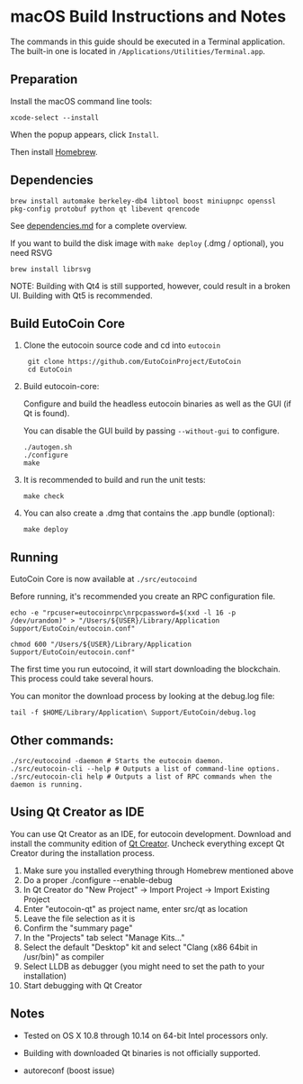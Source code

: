 macOS Build Instructions and Notes
====================================
The commands in this guide should be executed in a Terminal application.
The built-in one is located in `/Applications/Utilities/Terminal.app`.

Preparation
-----------
Install the macOS command line tools:

`xcode-select --install`

When the popup appears, click `Install`.

Then install [Homebrew](https://brew.sh).

Dependencies
----------------------

    brew install automake berkeley-db4 libtool boost miniupnpc openssl pkg-config protobuf python qt libevent qrencode

See [dependencies.md](dependencies.md) for a complete overview.

If you want to build the disk image with `make deploy` (.dmg / optional), you need RSVG

    brew install librsvg

NOTE: Building with Qt4 is still supported, however, could result in a broken UI. Building with Qt5 is recommended.


Build EutoCoin Core
------------------------

1. Clone the eutocoin source code and cd into `eutocoin`

        git clone https://github.com/EutoCoinProject/EutoCoin
        cd EutoCoin

2.  Build eutocoin-core:

    Configure and build the headless eutocoin binaries as well as the GUI (if Qt is found).

    You can disable the GUI build by passing `--without-gui` to configure.

        ./autogen.sh
        ./configure
        make

3.  It is recommended to build and run the unit tests:

        make check

4.  You can also create a .dmg that contains the .app bundle (optional):

        make deploy

Running
-------

EutoCoin Core is now available at `./src/eutocoind`

Before running, it's recommended you create an RPC configuration file.

    echo -e "rpcuser=eutocoinrpc\nrpcpassword=$(xxd -l 16 -p /dev/urandom)" > "/Users/${USER}/Library/Application Support/EutoCoin/eutocoin.conf"

    chmod 600 "/Users/${USER}/Library/Application Support/EutoCoin/eutocoin.conf"

The first time you run eutocoind, it will start downloading the blockchain. This process could take several hours.

You can monitor the download process by looking at the debug.log file:

    tail -f $HOME/Library/Application\ Support/EutoCoin/debug.log

Other commands:
-------

    ./src/eutocoind -daemon # Starts the eutocoin daemon.
    ./src/eutocoin-cli --help # Outputs a list of command-line options.
    ./src/eutocoin-cli help # Outputs a list of RPC commands when the daemon is running.

Using Qt Creator as IDE
------------------------
You can use Qt Creator as an IDE, for eutocoin development.
Download and install the community edition of [Qt Creator](https://www.qt.io/download/).
Uncheck everything except Qt Creator during the installation process.

1. Make sure you installed everything through Homebrew mentioned above
2. Do a proper ./configure --enable-debug
3. In Qt Creator do "New Project" -> Import Project -> Import Existing Project
4. Enter "eutocoin-qt" as project name, enter src/qt as location
5. Leave the file selection as it is
6. Confirm the "summary page"
7. In the "Projects" tab select "Manage Kits..."
8. Select the default "Desktop" kit and select "Clang (x86 64bit in /usr/bin)" as compiler
9. Select LLDB as debugger (you might need to set the path to your installation)
10. Start debugging with Qt Creator

Notes
-----

* Tested on OS X 10.8 through 10.14 on 64-bit Intel processors only.

* Building with downloaded Qt binaries is not officially supported. 

* autoreconf (boost issue)
